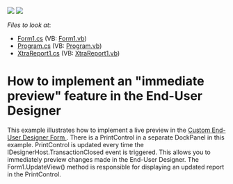<!-- default badges list -->
[![](https://img.shields.io/badge/Open_in_DevExpress_Support_Center-FF7200?style=flat-square&logo=DevExpress&logoColor=white)](https://supportcenter.devexpress.com/ticket/details/E1473)
[![](https://img.shields.io/badge/📖_How_to_use_DevExpress_Examples-e9f6fc?style=flat-square)](https://docs.devexpress.com/GeneralInformation/403183)
<!-- default badges end -->
<!-- default file list -->
*Files to look at*:

* [Form1.cs](./CS/Form1.cs) (VB: [Form1.vb](./VB/Form1.vb))
* [Program.cs](./CS/Program.cs) (VB: [Program.vb](./VB/Program.vb))
* [XtraReport1.cs](./CS/XtraReport1.cs) (VB: [XtraReport1.vb](./VB/XtraReport1.vb))
<!-- default file list end -->
# How to implement an "immediate preview" feature in the End-User Designer


<p>This example illustrates how to implement a live preview in the <a href="http://documentation.devexpress.com/#XtraReports/CustomDocument2557">Custom End-User Designer Form </a>. There is a PrintControl in a separate DockPanel in this example. PrintControl is updated every time the IDesignerHost.TransactionClosed event is triggered. This allows you to immediately preview changes made in the End-User Designer. The Form1.UpdateView() method is responsible for displaying an updated report in the PrintControl.</p>

<br/>


